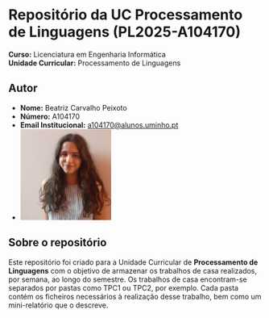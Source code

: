 # Repositório da UC Processamento de Linguagens (PL2025-A104170)

**Curso:** Licenciatura em Engenharia Informática  
**Unidade Curricular:** Processamento de Linguagens

## Autor

- **Nome:** Beatriz Carvalho Peixoto
- **Número:** A104170  
- **Email Institucional:** a104170@alunos.uminho.pt
- ![Fotografia de identificação](foto_identificacao.png)

## Sobre o repositório

Este repositório foi criado para a Unidade Curricular de **Processamento de Linguagens** com o objetivo de armazenar os trabalhos de casa realizados, por semana, ao longo do semestre. Os trabalhos de casa encontram-se separados por pastas como TPC1 ou TPC2, por exemplo. Cada pasta contém os ficheiros necessários à realização desse trabalho, bem como um mini-relatório que o descreve.   
